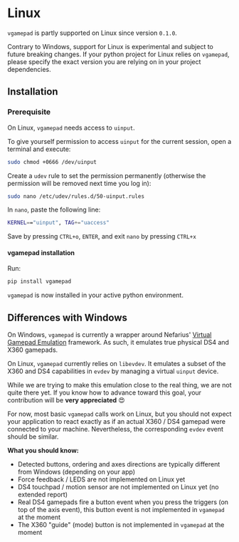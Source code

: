 # Linux

`vgamepad` is partly supported on Linux since version `0.1.0`.

Contrary to Windows, support for Linux is experimental and subject to future breaking changes.
If your python project for Linux relies on `vgamepad`, please specify the exact version you are relying on in your project dependencies.

## Installation

### Prerequisite

On Linux, `vgamepad` needs access to `uinput`.

To give yourself permission to access `uinput` for the current session, open a terminal and execute:
```bash
sudo chmod +0666 /dev/uinput
```

Create a `udev` rule to set the permission permanently (otherwise the permission will be removed next time you log in):
```bash
sudo nano /etc/udev/rules.d/50-uinput.rules 
```
In `nano`, paste the following line:
```bash
KERNEL=="uinput", TAG+="uaccess"
```
Save by pressing `CTRL+o`, `ENTER`, and exit `nano` by pressing `CTRL+x`

#### vgamepad installation

Run:
```bash
pip install vgamepad
```

```vgamepad``` is now installed in your active python environment.


## Differences with Windows
On Windows, `vgamepad` is currently a wrapper around Nefarius' [Virtual Gamepad Emulation](https://github.com/nefarius/ViGEmBus) framework.
As such, it emulates true physical DS4 and X360 gamepads.

On Linux, `vgamepad` currently relies on `libevdev`.
It emulates a subset of the X360 and DS4 capabilities in `evdev` by managing a virtual `uinput` device.

While we are trying to make this emulation close to the real thing, we are not quite there yet.
If you know how to advance toward this goal, your contribution will be **very appreciated** :heart_eyes:

For now, most basic `vgamepad` calls work on Linux, but you should not expect your application to react exactly as if an actual X360 / DS4 gamepad were connected to your machine.
Nevertheless, the corresponding `evdev` event should be similar.

**What you should know:**
- Detected buttons, ordering and axes directions are typically different from Windows (depending on your app)
- Force feedback / LEDS are not implemented on Linux yet
- DS4 touchpad / motion sensor are not implemented on Linux yet (no extended report)
- Real DS4 gamepads fire a button event when you press the triggers (on top of the axis event), this button event is not implemented in `vgamepad` at the moment
- The X360 "guide" (mode) button is not implemented in `vgamepad` at the moment
